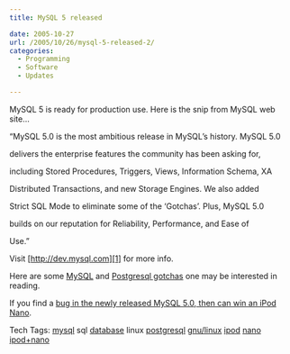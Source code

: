 ```yaml
---
title: MySQL 5 released

date: 2005-10-27
url: /2005/10/26/mysql-5-released-2/
categories:
  - Programming
  - Software
  - Updates

---
```

MySQL 5 is ready for production use. Here is the snip from MySQL web site&#8230;

&#8220;MySQL 5.0 is the most ambitious release in MySQL&#8217;s history. MySQL 5.0
  
delivers the enterprise features the community has been asking for,
  
including Stored Procedures, Triggers, Views, Information Schema, XA
  
Distributed Transactions, and new Storage Engines. We also added
  
Strict SQL Mode to eliminate some of the &#8216;Gotchas&#8217;. Plus, MySQL 5.0
  
builds on our reputation for Reliability, Performance, and Ease of
  
Use.&#8221;

Visit [http://dev.mysql.com][1] for more info.
  
Here are some [MySQL][2] and [Postgresql gotchas][3] one may be interested in reading.

If you find a [bug in the newly released MySQL 5.0, then can win an iPod Nano][4].

<div>
  Tech Tags: <a rel="tag" href="http://technorati.com/tag/mysql">mysql</a> sql <a rel="tag" href="http://technorati.com/tag/database">database</a> linux <a rel="tag" href="http://technorati.com/tag/postgresql">postgresql</a> <a rel="tag" href="http://technorati.com/tag/gnu/linux">gnu/linux</a> <a rel="tag" href="http://technorati.com/tag/ipod">ipod</a> <a rel="tag" href="http://technorati.com/tag/nano">nano</a> <a rel="tag" href="http://technorati.com/tag/ipod+nano">ipod+nano</a>
</div>

 [1]: http://dev.mysql.com/
 [2]: http://sql-info.de/mysql/gotchas.html
 [3]: http://sql-info.de/postgresql/postgres-gotchas.html
 [4]: http://dev.mysql.com/mysql_5_contest.html